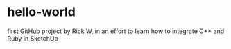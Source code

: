 # hello-world
first GitHub project
by Rick W, in an effort to learn how to integrate C++ and Ruby in SketchUp
